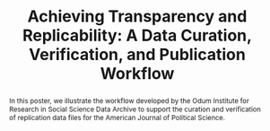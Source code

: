 ---
abstract: In this poster, we illustrate the workflow developed by the Odum Institute
  for Research in Social Science Data Archive to support the curation and verification
  of replication data files for the American Journal of Political Science.
creators:
- Christian, Thu-Mai
- Lafferty-Hess, Sophia
date: null
document_url: https://services.phaidra.univie.ac.at/api/object/o:429580/download
grand_parent: iPRES
institutions: []
keywords:
- data curation
- data quality
- replication
- verification
landing_page_url: https://phaidra.univie.ac.at/o:429580
language: eng
layout: publication
license: CC BY 4.0 International
notes_url: null
parent: iPRES 2015
presentation_url: null
size: 411511
source_name: iPRES
title: 'Achieving Transparency and Replicability: A Data Curation, Verification, and
  Publication Workflow'
type: poster
year: 2015
---